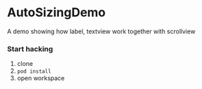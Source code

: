 # AutoSizingDemo
A demo showing how label, textview work together with scrollview

### Start hacking
1. clone
2. `pod install`
3. open workspace

